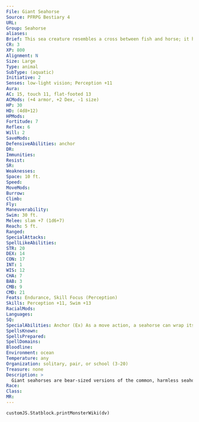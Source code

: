 ```yaml
---
File: Giant Seahorse
Source: PFRPG Bestiary 4
URL: 
Group: Seahorse
aliases: 
Brief: This sea creature resembles a cross between fish and horse; it has small fins on its flanks and a gracefully curled tail.
CR: 3
XP: 800
Alignment: N
Size: Large
Type: animal
SubType: (aquatic)
Initiative: 2
Senses: low-light vision; Perception +11
Aura: 
AC: 15, touch 11, flat-footed 13
ACMods: (+4 armor, +2 Dex, -1 size)
HP: 30
HD: (4d8+12)
HPMods: 
Fortitude: 7
Reflex: 6
Will: 2
SaveMods: 
DefensiveAbilities: anchor
DR: 
Immunities: 
Resist: 
SR: 
Weaknesses: 
Space: 10 ft.
Speed: 
MoveMods: 
Burrow: 
Climb: 
Fly: 
Maneuverability: 
Swim: 30 ft.
Melee: slam +7 (1d6+7)
Reach: 5 ft.
Ranged: 
SpecialAttacks: 
SpellLikeAbilities: 
STR: 20
DEX: 14
CON: 17
INT: 1
WIS: 12
CHA: 7
BAB: 3
CMB: 9
CMD: 21
Feats: Endurance, Skill Focus (Perception)
Skills: Perception +11, Swim +13
RacialMods: 
Languages: 
SQ: 
SpecialAbilities: Anchor (Ex) As a move action, a seahorse can wrap its tail around a stationary object. The seahorse remains anchored to the object until it releases its grip (a free action) or is forcibly moved. An anchored seahorse gains a +4 bonus to its combat maneuver defense and on checks and saving throws against effects that would move it against its will.
SpellsKnown: 
SpellsPrepared: 
SpellDomains: 
Bloodline: 
Environment: ocean
Temperature: any
Organization: solitary, pair, or school (3-20)
Treasure: none
Description: >
  Giant seahorses are bear-sized versions of the common, harmless seahorse. Naturally docile and skittish, seahorses are easily trained to be mounts but are difficult to train for combat. They provide a smoother but slower ride than sharks or hippocampi. A giant seahorse is considered a quadruped for the purpose of carrying capacity. A light load for a giant seahorse is up to 500 pounds, a medium load is 1,000 pounds, and a heavy load is 1,600 pounds. It can drag 8,000 pounds.  Seahorse Companions Starting Statistics: Size Large; Speed swim 30 ft.; AC +4 natural armor; Attack bite (1d4); Ability Scores Str 16, Dex 13, Con 15, Int 1, Wis 12, Cha 6; SQ low-light vision. 4th-Level Advancement: Attack bite (1d6); Ability Scores Str +2, Con +2; SQ anchor.
Race: 
Class: 
MR: 
---
```

```dataviewjs
customJS.Statblock.printMonsterWiki(dv)
```
